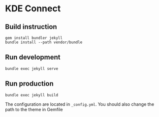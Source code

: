 # KDE Connect

## Build instruction

```
gem install bundler jekyll
bundle install --path vendor/bundle
```

## Run development

```
bundle exec jekyll serve
```

## Run production

```
bundle exec jekyll build
```

The configuration are located in `_config.yml`. You should also change the path to the theme in Gemfile
